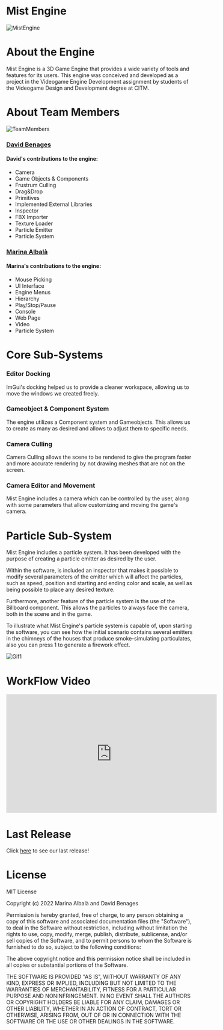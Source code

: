 # **Mist Engine**
![MistEngine](https://github.com/Vizalt/MistEngine/blob/main/docs/images/HeaderMist.PNG?raw=true)
# **About the Engine**
Mist Engine is a 3D Game Engine that provides a wide variety of tools and features for its users. This engine was conceived and developed as a project in the Videogame Engine Development assignment by students of the Videogame Design and Development degree at CITM.

# **About Team Members**
![TeamMembers](https://user-images.githubusercontent.com/70697960/212539542-bb666527-98be-4619-bb5e-16c2c3f60e6b.jpeg)

### **[David Benages](https://github.com/Divangus)**
#### David's contributions to the engine:
- Camera
- Game Objects & Components
- Frustrum Culling
- Drag&Drop
- Primitives
- Implemented External Libraries
- Inspector
- FBX Importer
- Texture Loader
- Particle Emitter
- Particle System

### **[Marina Albalà](https://github.com/Vizalt)**
#### Marina's contributions to the engine:
- Mouse Picking
- UI Interface
- Engine Menus
- Hierarchy
- Play/Stop/Pause
- Console
- Web Page
- Video
- Particle System


# **Core Sub-Systems**
### Editor Docking
ImGui's docking helped us to provide a cleaner workspace, allowing us to move the windows we created freely.
### Gameobject & Component System
The engine utilizes a Component system and Gameobjects. This allows us to create as many as desired and allows to adjust them to specific needs.
### Camera Culling
Camera Culling allows the scene to be rendered to give the program faster and more accurate rendering by not drawing meshes that are not on the screen.

### Camera Editor and Movement
Mist Engine includes a camera which can be controlled by the user, along with some parameters that allow customizing and moving the game's camera.

# **Particle Sub-System**
Mist Engine includes a particle system. It has been developed with the purpose of creating a particle emitter as desired by the user.

Within the software, is included an inspector that makes it possible to modify several parameters of the emitter which will affect the particles, such as speed, position and starting and ending color and scale, as well as being possible to place any desired texture.

Furthermore, another feature of the particle system is the use of the Billboard component. This allows the particles to always face the camera, both in the scene and in the game.

To illustrate what Mist Engine's particle system is capable of, upon starting the software, you can see how the initial scenario contains several emitters in the chimneys of the houses that produce smoke-simulating particulates, also you can press 1 to generate a firework effect.

![Gif1]()
# **WorkFlow Video**

<iframe width="560" height="315" src="https://www.youtube.com/embed/7fIiIfjpLBI" title="YouTube video player" frameborder="0" allow="accelerometer; autoplay; clipboard-write; encrypted-media; gyroscope; picture-in-picture; web-share" allowfullscreen></iframe>

# **Last Release**
Click [here](https://github.com/Vizalt/MistEngine/releases) to see our last release!

# **License**

MIT License

Copyright (c) 2022 Marina Albalà and David Benages

Permission is hereby granted, free of charge, to any person obtaining a copy
of this software and associated documentation files (the "Software"), to deal
in the Software without restriction, including without limitation the rights
to use, copy, modify, merge, publish, distribute, sublicense, and/or sell
copies of the Software, and to permit persons to whom the Software is
furnished to do so, subject to the following conditions:

The above copyright notice and this permission notice shall be included in all
copies or substantial portions of the Software.

THE SOFTWARE IS PROVIDED "AS IS", WITHOUT WARRANTY OF ANY KIND, EXPRESS OR
IMPLIED, INCLUDING BUT NOT LIMITED TO THE WARRANTIES OF MERCHANTABILITY,
FITNESS FOR A PARTICULAR PURPOSE AND NONINFRINGEMENT. IN NO EVENT SHALL THE
AUTHORS OR COPYRIGHT HOLDERS BE LIABLE FOR ANY CLAIM, DAMAGES OR OTHER
LIABILITY, WHETHER IN AN ACTION OF CONTRACT, TORT OR OTHERWISE, ARISING FROM,
OUT OF OR IN CONNECTION WITH THE SOFTWARE OR THE USE OR OTHER DEALINGS IN THE
SOFTWARE.



